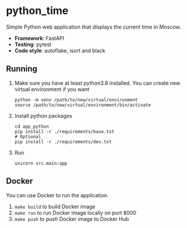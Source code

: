 # python_time

Simple Python web application that displays the current time in Moscow.

- **Framework**: FastAPI
- **Testing**: pytest
- **Code style**: autoflake, isort and black

## Running

1. Make sure you have at least python3.8 installed.
   You can create new virtual environment if you want

   ```shell
   python -m venv /path/to/new/virtual/environment
   source /path/to/new/virtual/environment/bin/activate
   ```

1. Install python packages

   ```shell
   cd app_python
   pip install -r ./requirements/base.txt
   # Optional
   pip install -r ./requirements/dev.txt
   ```

1. Run

   ```shell
   uvicorn src.main:app
   ```

## Docker

You can use Docker to run the application.

1. `make build` to build Docker image
1. `make run` to run Docker image locally on port 8000
1. `make push` to push Docker image to Docker Hub
